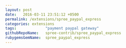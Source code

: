 ```yaml
---
layout: post
date:   2016-03-11 23:51:12 +0500
permalink: /extensions/spree_paypal_express
categories: extensions
tags:             "payment paypal gateway"
githubRepoName:   spree-contrib/spree_paypal_express
rubygemsGemName:  spree_paypal_express
---
```

